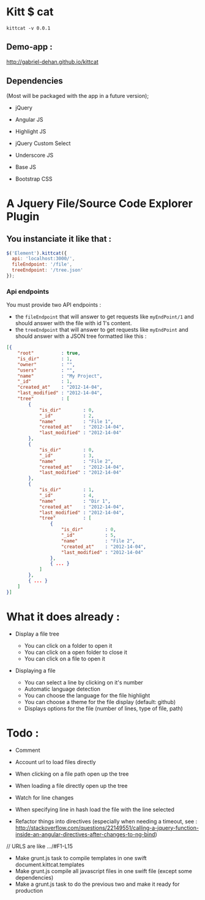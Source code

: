 # Kitt $ cat
`kittcat -v 0.0.1`

## Demo-app :
http://gabriel-dehan.github.io/kittcat

## Dependencies

(Most will be packaged with the app in a future version);

- jQuery
- Angular JS
- Highlight JS
- jQuery Custom Select
- Underscore JS
- Base JS

- Bootstrap CSS

# A Jquery File/Source Code Explorer Plugin

## You instanciate it like that :

```javascript
$('Element').kittcat({
  api: 'localhost:3000/',
  fileEndpoint: '/file',
  treeEndpoint: '/tree.json'
});
```

### Api endpoints

You must provide two API endpoints :

- the `fileEndpoint` that will answer to get requests like `myEndPoint/1` and should answer with the file with id 1's content.
- the `treeEndpoint` that will answer to get requests like `myEndPoint` and should answer with a JSON tree formatted like this :
```json
[{
    "root"          : true,
    "is_dir"        : 1,
    "owner"         : "",
    "users"         : "",
    "name"          : "My Project",
    "_id"           : 1,
    "created_at"    : "2012-14-04",
    "last_modified" : "2012-14-04",
    "tree"          : [
        {
            "is_dir"        : 0,
            "_id"           : 2,
            "name"          : "File 1",
            "created_at"    : "2012-14-04",
            "last_modified" : "2012-14-04"
        },
        {
            "is_dir"        : 0,
            "_id"           : 3,
            "name"          : "File 2",
            "created_at"    : "2012-14-04",
            "last_modified" : "2012-14-04"
        },
        {
            "is_dir"        : 1,
            "_id"           : 4,
            "name"          : "Dir 1",
            "created_at"    : "2012-14-04",
            "last_modified" : "2012-14-04",
            "tree"          : [
                {
                    "is_dir"        : 0,
                    "_id"           : 5,
                    "name"          : "File 2",
                    "created_at"    : "2012-14-04",
                    "last_modified" : "2012-14-04"
                },
                { ... }
            ]
        },
        { ... }
    ]
}]
```

# What it does already :

- Display a file tree
  - You can click on a folder to open it
  - You can click on a open folder to close it
  - You can click on a file to open it

- Displaying a file
  - You can select a line by clicking on it's number
  - Automatic language detection
  - You can choose the language for the file highlight
  - You can choose a theme for the file display (default: github)
  - Displays options for the file (number of lines, type of file, path)


# Todo :
- Comment
- Account url to load files directly
- When clicking on a file path open up the tree
- When loading a file directly open up the tree
- Watch for line changes
- When specifying line in hash load the file with the line selected

- Refactor things into directives (especially when needing a timeout, see : http://stackoverflow.com/questions/22149551/calling-a-jquery-function-inside-an-angular-directives-after-changes-to-ng-bind)

// URLS are like .../#F1-L15

- Make grunt.js task to compile templates in one swift document.kittcat.templates
- Make grunt.js compile all javascript files in one swift file (except some dependencies)
- Make a grunt.js task to do the previous two and make it ready for production